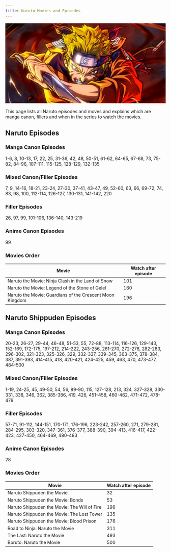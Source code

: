 ```yaml
---
title: Naruto Movies and Episodes
---
```


![](./images/naruto_by_xong_1943x971.jpg)

This page lists all Naruto episodes and moves and explains which are manga canon, fillers and when in the series to watch the movies.

## Naruto Episodes

### Manga Canon Episodes

1-6, 8, 10-13, 17, 22, 25, 31-36, 42, 48, 50-51, 61-62, 64-65, 67-68, 73, 75-82, 84-96, 107-111, 115-125, 128-129, 132-135

### Mixed Canon/Filler Episodes

7, 9, 14-16, 18-21, 23-24, 27-30, 37-41, 43-47, 49, 52-60, 63, 66, 69-72, 74, 83, 98, 100, 112-114, 126-127, 130-131, 141-142, 220

### Filler Episodes

26, 97, 99, 101-106, 136-140, 143-219

### Anime Canon Episodes

99

### Movies Order

| Movie                                                    | Watch after episode |
| -------------------------------------------------------- | ------------------- |
| Naruto the Movie: Ninja Clash in the Land of Snow        | 101                 |
| Naruto the Movie: Legend of the Stone of Gelel           | 160                 |
| Naruto the Movie: Guardians of the Crescent Moon Kingdom | 196                 |

## Naruto Shippuden Episodes

### Manga Canon Episodes

20-23, 26-27, 29-44, 46-48, 51-53, 55, 72-88, 113-114, 116-126, 129-143, 152-169, 172-175, 197-212, 214-222, 243-256, 261-270, 272-278, 282-283, 296-302, 321-323, 325-326, 329, 332-337, 339-345, 363-375, 378-384, 387, 391-393, 414-415, 418, 420-421, 424-425, 459, 463, 470, 473-477, 484-500

### Mixed Canon/Filler Episodes

1-19, 24-25, 45, 49-50, 54, 56, 89-90, 115, 127-128, 213, 324, 327-328, 330-331, 338, 346, 362, 385-386, 419, 426, 451-458, 460-462, 471-472, 478-479

### Filler Episodes

57-71, 91-112, 144-151, 170-171, 176-196, 223-242, 257-260, 271, 279-281, 284-295, 303-320, 347-361, 376-377, 388-390, 394-413, 416-417, 422-423, 427-450, 464-469, 480-483

### Anime Canon Episodes

28

### Movies Order

| Movie                                        | Watch after episode |
| -------------------------------------------- | ------------------- |
| Naruto Shippuden the Movie                   | 32                  |
| Naruto Shippuden the Movie: Bonds            | 53                  |
| Naruto Shippuden the Movie: The Will of Fire | 196                 |
| Naruto Shippuden the Movie: The Lost Tower   | 135                 |
| Naruto Shippuden the Movie: Blood Prison     | 176                 |
| Road to Ninja: Naruto the Movie              | 311                 |
| The Last: Naruto the Movie                   | 493                 |
| Boruto: Naruto the Movie                     | 500                 |